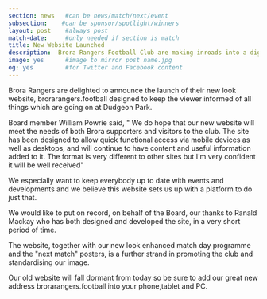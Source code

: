 ```yaml
---
section: news   #can be news/match/next/event
subsection:    #can be sponsor/spotlight/winners
layout: post    #always post
match-date:     #only needed if section is match
title: New Website Launched 
description:  Brora Rangers Football Club are making inroads into a digital revolution to match their onfield ambitions
image: yes      #image to mirror post name.jpg
og: yes         #for Twitter and Facebook content
---
```

Brora Rangers are delighted to announce the launch of their new look website, brorarangers.football designed to keep the viewer informed of all things which are going on at Dudgeon Park. 

Board member William Powrie said, " We do hope that our new website will meet the needs of both Brora supporters and visitors to the club. The site has been designed to allow quick functional access via mobile devices as well as desktops, and will continue to have content and useful information added to it. The format is very different to other sites but I'm very confident it will be well received" 

We especially want to keep everybody up to date with events and developments and we believe this website sets us up with a platform to do just that. 

We would like to put on record, on behalf of the Board, our thanks to Ranald Mackay who has both designed and developed the site, in a very short period of time. 

The website, together with our new look enhanced match day programme and the "next match" posters, is a further strand in promoting the club and standardising our image. 

Our old website will fall dormant from today so be sure to add our great new address brorarangers.football into your phone,tablet and PC. 